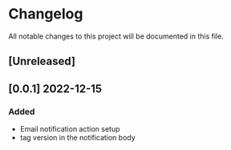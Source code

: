 # Changelog
All notable changes to this project will be documented in this file.

## [Unreleased]

## [0.0.1] 2022-12-15
### Added
- Email notification action setup
- tag version in the notification body